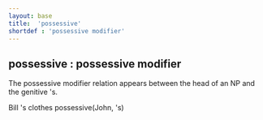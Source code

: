 ```yaml
---
layout: base
title:  'possessive'
shortdef : 'possessive modifier'
---
```



## possessive : possessive modifier
The possessive modifier relation appears between the head of an NP and the genitive 's. 

<div class="sd-parse">
Bill 's clothes
possessive(John, 's)
</div>

 

